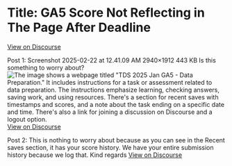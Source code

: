 # Title: GA5 Score Not Reflecting in The Page After Deadline
[View on Discourse](https://discourse.onlinedegree.iitm.ac.in/t/ga5-score-not-reflecting-in-the-page-after-deadline/168017)

Post 1: Screenshot 2025-02-22 at 12.41.09 AM 2940×1912 443 KB Is this something to worry about?
![The image shows a webpage titled "TDS 2025 Jan GA5 - Data Preparation." It includes instructions for a task or assessment related to data preparation. The instructions emphasize learning, checking answers, saving work, and using resources. There's a section for recent saves with timestamps and scores, and a note about the task ending on a specific date and time. There's also a link for joining a discussion on Discourse and a logout option.](https://europe1.discourse-cdn.com/flex013/uploads/iitm/optimized/3X/e/9/e9585e072dfc3561e03c611c02e5b5e283f3f1be_2_690x448.png)
[View on Discourse](https://discourse.onlinedegree.iitm.ac.in/t/ga5-score-not-reflecting-in-the-page-after-deadline/168017/1)


Post 2: This is nothing to worry about because as you can see in the Recent saves section, it has your score history. We have your entire submission history because we log that. Kind regards
[View on Discourse](https://discourse.onlinedegree.iitm.ac.in/t/ga5-score-not-reflecting-in-the-page-after-deadline/168017/2)


